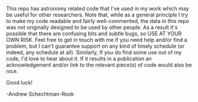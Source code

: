 This repo has astronomy related code that I've used in my work which may be useful for other
researchers. Note that, while as a general principle I try to make my
code readable and fairly well-commented, the data in this repo was not
originally designed to be used by other people. As a result it's
possible that there are confusing bits and subtle bugs, so USE AT YOUR
OWN RISK. Feel free to get in touch with me if you need help and/or
find a problem, but I can't guarantee support on any kind of timely
schedule (or indeed, any schedule at all). Similarly, If you do find some use out
of my code, I'd love to hear about it. If it results in a publication
an acknowledgement and/or link to the relevant piece(s) of code would
also be nice.

Good luck!

-Andrew Schechtman-Rook
